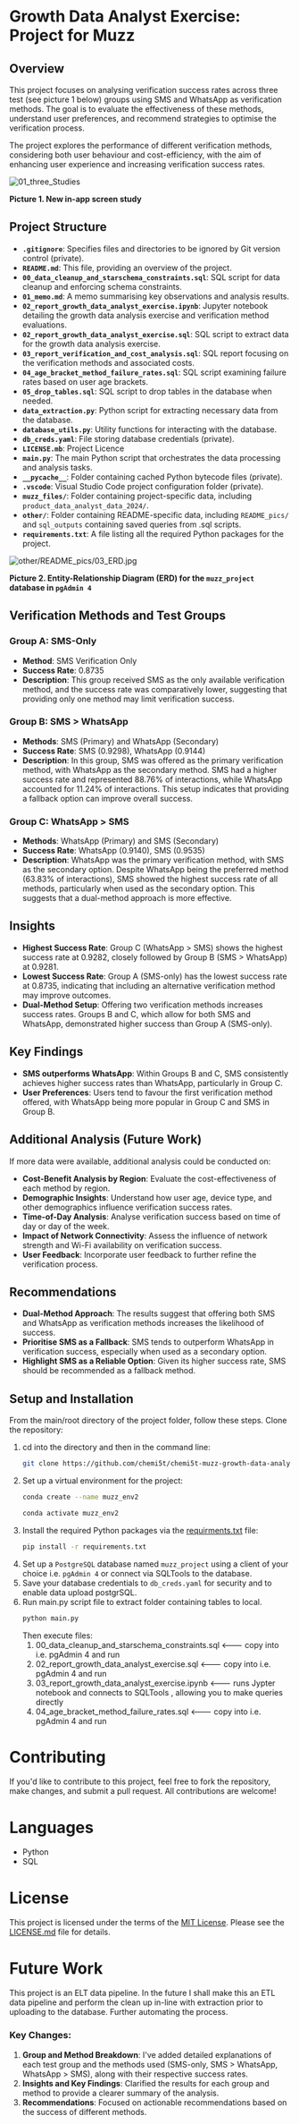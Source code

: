 # Growth Data Analyst Exercise: Project for Muzz

## Overview

This project focuses on analysing verification success rates across three test (see picture 1 below) groups using SMS and WhatsApp as verification methods. The goal is to evaluate the effectiveness of these methods, understand user preferences, and recommend strategies to optimise the verification process.

The project explores the performance of different verification methods, considering both user behaviour and cost-efficiency, with the aim of enhancing user experience and increasing verification success rates.

![01_three_Studies](other/README_pics/01_three_studies.jpg) 

**Picture 1. New in-app screen study**


## Project Structure

- **`.gitignore`**: Specifies files and directories to be ignored by Git version control (private).
- **`README.md`**: This file, providing an overview of the project.
- **`00_data_cleanup_and_starschema_constraints.sql`**: SQL script for data cleanup and enforcing schema constraints.
- **`01_memo.md`**: A memo summarising key observations and analysis results.
- **`02_report_growth_data_analyst_exercise.ipynb`**: Jupyter notebook detailing the growth data analysis exercise and verification method evaluations.
- **`02_report_growth_data_analyst_exercise.sql`**: SQL script to extract data for the growth data analysis exercise.
- **`03_report_verification_and_cost_analysis.sql`**: SQL report focusing on the verification methods and associated costs.
- **`04_age_bracket_method_failure_rates.sql`**: SQL script examining failure rates based on user age brackets.
- **`05_drop_tables.sql`**: SQL script to drop tables in the database when needed.
- **`data_extraction.py`**: Python script for extracting necessary data from the database.
- **`database_utils.py`**: Utility functions for interacting with the database.
- **`db_creds.yaml`**: File storing database credentials (private).
- **`LICENSE.mb`**: Project Licence
- **`main.py`**: The main Python script that orchestrates the data processing and analysis tasks.
- **`__pycache__`**: Folder containing cached Python bytecode files (private).
- **`.vscode`**: Visual Studio Code project configuration folder (private).
- **`muzz_files/`**: Folder containing project-specific data, including `product_data_analyst_data_2024/`.
- **`other/`**: Folder containing README-specific data, including `README_pics/` and `sql_outputs` containing saved queries from .sql scripts. 
- **`requirements.txt`**: A file listing all the required Python packages for the project.

![other/README_pics/03_ERD.jpg](other/README_pics/03_ERD.jpg)

**Picture 2. Entity-Relationship Diagram (ERD) for the `muzz_project` database in `pgAdmin 4`**

## Verification Methods and Test Groups

### Group A: SMS-Only
- **Method**: SMS Verification Only
- **Success Rate**: 0.8735
- **Description**: This group received SMS as the only available verification method, and the success rate was comparatively lower, suggesting that providing only one method may limit verification success.

### Group B: SMS > WhatsApp
- **Methods**: SMS (Primary) and WhatsApp (Secondary)
- **Success Rate**: SMS (0.9298), WhatsApp (0.9144)
- **Description**: In this group, SMS was offered as the primary verification method, with WhatsApp as the secondary method. SMS had a higher success rate and represented 88.76% of interactions, while WhatsApp accounted for 11.24% of interactions. This setup indicates that providing a fallback option can improve overall success.

### Group C: WhatsApp > SMS
- **Methods**: WhatsApp (Primary) and SMS (Secondary)
- **Success Rate**: WhatsApp (0.9140), SMS (0.9535)
- **Description**: WhatsApp was the primary verification method, with SMS as the secondary option. Despite WhatsApp being the preferred method (63.83% of interactions), SMS showed the highest success rate of all methods, particularly when used as the secondary option. This suggests that a dual-method approach is more effective.

## Insights

- **Highest Success Rate**: Group C (WhatsApp > SMS) shows the highest success rate at 0.9282, closely followed by Group B (SMS > WhatsApp) at 0.9281.
- **Lowest Success Rate**: Group A (SMS-only) has the lowest success rate at 0.8735, indicating that including an alternative verification method may improve outcomes.
- **Dual-Method Setup**: Offering two verification methods increases success rates. Groups B and C, which allow for both SMS and WhatsApp, demonstrated higher success than Group A (SMS-only).
  
## Key Findings

- **SMS outperforms WhatsApp**: Within Groups B and C, SMS consistently achieves higher success rates than WhatsApp, particularly in Group C.
- **User Preferences**: Users tend to favour the first verification method offered, with WhatsApp being more popular in Group C and SMS in Group B.

## Additional Analysis (Future Work)

If more data were available, additional analysis could be conducted on:
- **Cost-Benefit Analysis by Region**: Evaluate the cost-effectiveness of each method by region.
- **Demographic Insights**: Understand how user age, device type, and other demographics influence verification success rates.
- **Time-of-Day Analysis**: Analyse verification success based on time of day or day of the week.
- **Impact of Network Connectivity**: Assess the influence of network strength and Wi-Fi availability on verification success.
- **User Feedback**: Incorporate user feedback to further refine the verification process.

## Recommendations

- **Dual-Method Approach**: The results suggest that offering both SMS and WhatsApp as verification methods increases the likelihood of success.
- **Prioritise SMS as a Fallback**: SMS tends to outperform WhatsApp in verification success, especially when used as a secondary option.
- **Highlight SMS as a Reliable Option**: Given its higher success rate, SMS should be recommended as a fallback method.

## Setup and Installation

From the main/root directory of the project folder, follow these steps. Clone the repository:

1. cd into the directory and then in the command line:
    ```bash
    git clone https://github.com/chemi5t/chemi5t-muzz-growth-data-analyst.git
    ```
2. Set up a virtual environment for the project:
    ```bash
    conda create --name muzz_env2
    ```
    ```bash
    conda activate muzz_env2
    ```
3. Install the required Python packages via the [requirments.txt](requirements.txt) file:
    ```bash
    pip install -r requirements.txt
    ```
4. Set up a `PostgreSQL` database named `muzz_project` using a client of your choice i.e. `pgAdmin 4` or connect via SQLTools to the database. 
5. Save your database credentials to `db_creds.yaml` for security and to enable data upload postgrSQL.
6. Run main.py script file to extract folder containing tables to local.
    ```bash
    python main.py
    ```
    Then execute files:
    1. 00_data_cleanup_and_starschema_constraints.sql   <--- copy into i.e. pgAdmin 4 and run
    2. 02_report_growth_data_analyst_exercise.sql       <--- copy into i.e. pgAdmin 4 and run
    3. 03_report_growth_data_analyst_exercise.ipynb     <--- runs Jypter notebook and connects to SQLTools , allowing you to make queries directly
    4. 04_age_bracket_method_failure_rates.sql          <--- copy into i.e. pgAdmin 4 and run

# Contributing
If you'd like to contribute to this project, feel free to fork the repository, make changes, and submit a pull request. All contributions are welcome!

# Languages

- Python
- SQL

# License
This project is licensed under the terms of the [MIT License](LICENSE.md). Please see the [LICENSE.md](LICENSE.md) file for details.

# Future Work

This project is an ELT data pipeline. In the future I shall make this an ETL data pipeline and perform the clean up in-line with extraction prior to uploading to the database. Further automating the process. 


### Key Changes:
1. **Group and Method Breakdown**: I've added detailed explanations of each test group and the methods used (SMS-only, SMS > WhatsApp, WhatsApp > SMS), along with their respective success rates.
2. **Insights and Key Findings**: Clarified the results for each group and method to provide a clearer summary of the analysis.
3. **Recommendations**: Focused on actionable recommendations based on the success of different methods.